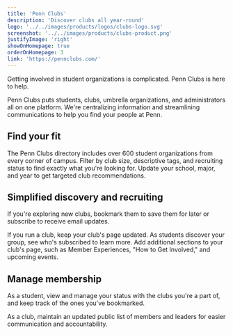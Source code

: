 ```yaml
---
title: 'Penn Clubs'
description: 'Discover clubs all year-round'
logo: '../../images/products/logos/clubs-logo.svg'
screenshot: '../../images/products/clubs-product.png'
justifyImage: 'right'
showOnHomepage: true
orderOnHomepage: 3
link: 'https://pennclubs.com/'
---
```


Getting involved in student organizations is complicated. Penn Clubs is here to help.

Penn Clubs puts students, clubs, umbrella organizations, and administrators all on one platform. We're centralizing information and streamlining communications to help you find your people at Penn.

## Find your fit

The Penn Clubs directory includes over 600 student organizations from every corner of campus. Filter by club size, descriptive tags, and recruiting status to find exactly what you're looking for. Update your school, major, and year to get targeted club recommendations.

## Simplified discovery and recruiting

If you're exploring new clubs, bookmark them to save them for later or subscribe to receive email updates.

If you run a club, keep your club's page updated. As students discover your group, see who's subscribed to learn more. Add additional sections to your club's page, such as Member Experiences, "How to Get Involved," and upcoming events.

## Manage membership

As a student, view and manage your status with the clubs you're a part of, and keep track of the ones you've bookmarked.

As a club, maintain an updated public list of members and leaders for easier communication and accountability.
